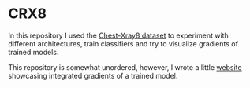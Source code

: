 # CRX8

In this repository I used the [Chest-Xray8 dataset](https://nihcc.app.box.com/v/ChestXray-NIHCC) to experiment with different architectures, train classifiers and try to visualize gradients of trained models.


This repository is somewhat unordered, however, I wrote a little [website](http://www.favianhatje.com) showcasing integrated gradients of a trained model.
